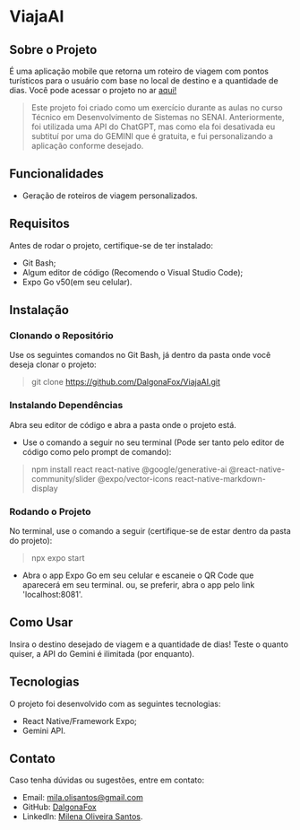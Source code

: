 # ViajaAI

## Sobre o Projeto
É uma aplicação mobile que retorna um roteiro de viagem com pontos turísticos para o usuário com base no local de destino e a quantidade de dias.
Você pode acessar o projeto no ar [aqui!](https://viajaai.onrender.com/)
> Este projeto foi criado como um exercício durante as aulas no curso Técnico em Desenvolvimento de Sistemas no SENAI. Anteriormente, foi utilizada uma API do ChatGPT, mas como ela foi desativada eu subtituí por uma do GEMINI que é gratuita, e fui personalizando a aplicação conforme desejado.

## Funcionalidades
- Geração de roteiros de viagem personalizados.

## Requisitos
Antes de rodar o projeto, certifique-se de ter instalado:
- Git Bash;
- Algum editor de código (Recomendo o Visual Studio Code);
- Expo Go v50(em seu celular).

## Instalação

### Clonando o Repositório
Use os seguintes comandos no Git Bash, já dentro da pasta onde você deseja clonar o projeto:
> git clone https://github.com/DalgonaFox/ViajaAI.git

### Instalando Dependências
Abra seu editor de código e abra a pasta onde o projeto está.
- Use o comando a seguir no seu terminal (Pode ser tanto pelo editor de código como pelo prompt de comando):
> npm install react react-native @google/generative-ai @react-native-community/slider @expo/vector-icons react-native-markdown-display

### Rodando o Projeto
No terminal, use o comando a seguir (certifique-se de estar dentro da pasta do projeto):
> npx expo start
- Abra o app Expo Go em seu celular e escaneie o QR Code que aparecerá em seu terminal. ou, se preferir, abra o app pelo link 'localhost:8081'.

## Como Usar
Insira o destino desejado de viagem e a quantidade de dias! Teste o quanto quiser, a API do Gemini é ilimitada (por enquanto).

## Tecnologias
O projeto foi desenvolvido com as seguintes tecnologias:
- React Native/Framework Expo;
- Gemini API.

## Contato
Caso tenha dúvidas ou sugestões, entre em contato:
- Email: mila.olisantos@gmail.com
- GitHub: [DalgonaFox](https://github.com/DalgonaFox)
- LinkedIn: [Milena Oliveira Santos](https://www.linkedin.com/in/milena-oliveira-santos-432611278/).